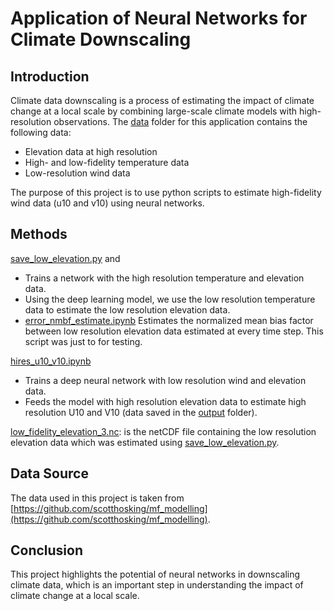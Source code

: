 # Application of Neural Networks for Climate Downscaling

## Introduction

Climate data downscaling is a process of estimating the impact of climate change at a local scale by combining large-scale climate models with high-resolution observations. The [data](data) folder for this application contains the following data:

- Elevation data at high resolution
- High- and low-fidelity temperature data
- Low-resolution wind data

The purpose of this project is to use python scripts to estimate high-fidelity wind data (u10 and v10) using neural networks. 

## Methods 

[save_low_elevation.py](save_low_elevation.py) and 
- Trains a network with the high resolution temperature and elevation data.
- Using the deep learning model, we use the low resolution temperature data to estimate the low resolution elevation data.
- [error_nmbf_estimate.ipynb](error_nmbf_estimate.ipynb) Estimates the normalized mean bias factor between low resolution elevation data estimated at every time step. This script was just to for testing. 

[hires_u10_v10.ipynb](hires_u10_v10.ipynb)
- Trains a deep neural network with low resolution wind and elevation data.
- Feeds the model with high resolution elevation data to estimate high resolution U10 and V10 (data saved in the [output](output) folder).



[low_fidelity_elevation_3.nc](low_fidelity_elevation_3.nc): is the netCDF file containing the low resolution elevation data which was estimated using [save_low_elevation.py](save_low_elevation.py).


## Data Source

The data used in this project is taken from [https://github.com/scotthosking/mf_modelling](https://github.com/scotthosking/mf_modelling). 

## Conclusion

This project highlights the potential of neural networks in downscaling climate data, which is an important step in understanding the impact of climate change at a local scale. 
